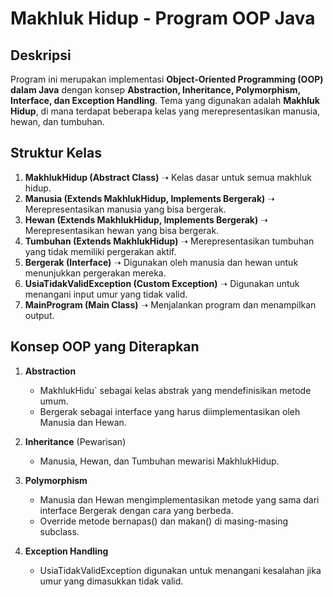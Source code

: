 # Makhluk Hidup - Program OOP Java

## Deskripsi
Program ini merupakan implementasi **Object-Oriented Programming (OOP) dalam Java** dengan konsep **Abstraction, Inheritance, Polymorphism, Interface, dan Exception Handling**. Tema yang digunakan adalah **Makhluk Hidup**, di mana terdapat beberapa kelas yang merepresentasikan manusia, hewan, dan tumbuhan.

## Struktur Kelas

1. **MakhlukHidup (Abstract Class)** ➝ Kelas dasar untuk semua makhluk hidup.
2. **Manusia (Extends MakhlukHidup, Implements Bergerak)** ➝ Merepresentasikan manusia yang bisa bergerak.
3. **Hewan (Extends MakhlukHidup, Implements Bergerak)** ➝ Merepresentasikan hewan yang bisa bergerak.
4. **Tumbuhan (Extends MakhlukHidup)** ➝ Merepresentasikan tumbuhan yang tidak memiliki pergerakan aktif.
5. **Bergerak (Interface)** ➝ Digunakan oleh manusia dan hewan untuk menunjukkan pergerakan mereka.
6. **UsiaTidakValidException (Custom Exception)** ➝ Digunakan untuk menangani input umur yang tidak valid.
7. **MainProgram (Main Class)** ➝ Menjalankan program dan menampilkan output.

## Konsep OOP yang Diterapkan

1. **Abstraction**
   - MakhlukHidu` sebagai kelas abstrak yang mendefinisikan metode umum.
   - Bergerak sebagai interface yang harus diimplementasikan oleh Manusia dan Hewan.

2. **Inheritance** (Pewarisan)
   - Manusia, Hewan, dan Tumbuhan mewarisi MakhlukHidup.

3. **Polymorphism**
   - Manusia dan Hewan mengimplementasikan metode yang sama dari interface Bergerak dengan cara yang berbeda.
   - Override metode bernapas() dan makan() di masing-masing subclass.

4. **Exception Handling**
   - UsiaTidakValidException digunakan untuk menangani kesalahan jika umur yang dimasukkan tidak valid.
